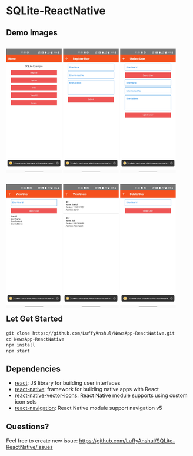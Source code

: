 # SQLite-ReactNative

## Demo Images

<p style="float: left">
    <img src="/demoImages/img1.jpg" width="30%" alt="Initial Screen" />
    <img src="/demoImages/img2.jpg" width="30%" alt="Create User" />
    <img src="/demoImages/img3.jpg" width="30%" alt="Update User Info" />
</p>
<br>
<p style="float: left">
    <img src="/demoImages/img4.jpg" width="30%" alt="View User via specific Id" />
    <img src="/demoImages/img5.jpg" width="30%" alt="View All Users" />
    <img src="/demoImages/img6.jpg" width="30%" alt="Delete User via specific Id" />
</p>


## Let Get Started
    git clone https://github.com/LuffyAnshul/NewsApp-ReactNative.git
    cd NewsApp-ReactNative
    npm install
    npm start

## Dependencies
- [react](https://github.com/facebook/react): JS library for building user interfaces
- [react-native](https://github.com/facebook/react-native): framework for building native apps with React
- [react-native-vector-icons](https://github.com/oblador/react-native-vector-icons): React Native module supports using custom icon sets
- [react-navigation](https://github.com/react-navigation/react-navigation/): React Native module support navigation v5

## Questions?
Feel free to create new issue: https://github.com/LuffyAnshul/SQLite-ReactNative/issues
